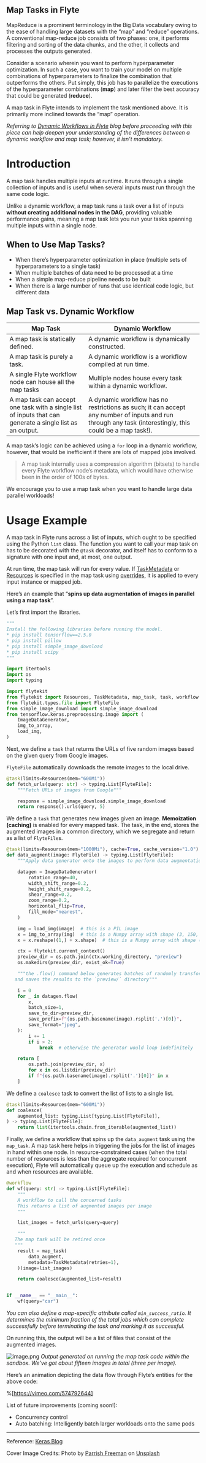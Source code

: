 ## Map Tasks in Flyte

MapReduce is a prominent terminology in the Big Data vocabulary owing to the ease of handling large datasets with the “map” and “reduce” operations. A conventional map-reduce job consists of two phases: one, it performs filtering and sorting of the data chunks, and the other, it collects and processes the outputs generated. 

Consider a scenario wherein you want to perform hyperparameter optimization. In such a case, you want to train your model on multiple combinations of hyperparameters to finalize the combination that outperforms the others. Put simply, this job has to parallelize the executions of the hyperparameter combinations (**map**) and later filter the best accuracy that could be generated (**reduce**). 

A map task in Flyte intends to implement the task mentioned above. It is primarily more inclined towards the “map” operation.

*Referring to [Dynamic Workflows in Flyte](https://blog.flyte.org/dynamic-workflows-in-flyte) blog before proceeding with this piece can help deepen your understanding of the differences between a dynamic workflow and map task; however, it isn’t mandatory.*

# Introduction
A map task handles multiple inputs at runtime. It runs through a single collection of inputs and is useful when several inputs must run through the same code logic.

Unlike a dynamic workflow, a map task runs a task over a list of inputs **without creating additional nodes in the DAG**, providing valuable performance gains, meaning a map task lets you run your tasks spanning multiple inputs within a single node.

## When to Use Map Tasks?
- When there’s hyperparameter optimization in place (multiple sets of hyperparameters to a single task)
- When multiple batches of data need to be processed at a time
- When a simple map-reduce pipeline needs to be built
- When there is a large number of runs that use identical code logic, but different data

## Map Task vs. Dynamic Workflow

| Map Task | Dynamic Workflow |
| ---------- | ------------------- |
| A map task is statically defined. | A dynamic workflow is dynamically constructed. |
| A map task is purely a task. | A dynamic workflow is a workflow compiled at run time. |
| A single Flyte workflow node can house all the map tasks | Multiple nodes house every task within a dynamic workflow. |
| A map task can accept one task with a single list of inputs that can generate a single list as an output. | A dynamic workflow has no restrictions as such; it can accept any number of inputs and run through any task (interestingly, this could be a map task!). |

A map task’s logic can be achieved using a `for` loop in a dynamic workflow, however, that would be inefficient if there are lots of mapped jobs involved. 

> A map task internally uses a compression algorithm (bitsets) to handle every Flyte workflow node’s metadata, which would have otherwise been in the order of 100s of bytes.

We encourage you to use a map task when you want to handle large data parallel workloads!

# Usage Example
A map task in Flyte runs across a list of inputs, which ought to be specified using the Python `list` class. The function you want to call your map task on has to be decorated with the `@task` decorator, and itself has to conform to a signature with one input and, at most, one output. 

At run time, the map task will run for every value. If [TaskMetadata](https://docs.flyte.org/projects/flytekit/en/latest/generated/flytekit.TaskMetadata.html) or [Resources](https://docs.flyte.org/projects/flytekit/en/latest/generated/flytekit.Resources.html) is specified in the map task using [overrides](https://github.com/flyteorg/flytekit/pull/523/files#diff-73cf970d616974611af0cd5258c064bf3e4eed38c0e593cc52cc8e2462242955R175), it is applied to every input instance or mapped job.

Here’s an example that “**spins up data augmentation of images in parallel using a map task**”.

Let’s first import the libraries.

```python
"""
Install the following libraries before running the model.
* pip install tensorflow==2.5.0
* pip install pillow
* pip install simple_image_download
* pip install scipy
"""

import itertools
import os
import typing

import flytekit
from flytekit import Resources, TaskMetadata, map_task, task, workflow
from flytekit.types.file import FlyteFile
from simple_image_download import simple_image_download
from tensorflow.keras.preprocessing.image import (
    ImageDataGenerator,
    img_to_array,
    load_img,
)
```

Next, we define a `task` that returns the URLs of five random images based on the given query from Google images.

`FlyteFile` automatically downloads the remote images to the local drive.

```python
@task(limits=Resources(mem="600Mi"))
def fetch_urls(query: str) -> typing.List[FlyteFile]:
    """Fetch URLs of images from Google"""

    response = simple_image_download.simple_image_download
    return response().urls(query, 5)
```

We define a `task` that generates new images given an image. **Memoization (caching)** is enabled for every mapped task. The task, in the end, stores the augmented images in a common directory, which we segregate and return as a list of `FlyteFile`s.

```python
@task(limits=Resources(mem="1000Mi"), cache=True, cache_version="1.0")
def data_augment(image: FlyteFile) -> typing.List[FlyteFile]:
    """Apply data generator onto the images to perform data augmentation"""

    datagen = ImageDataGenerator(
        rotation_range=40,
        width_shift_range=0.2,
        height_shift_range=0.2,
        shear_range=0.2,
        zoom_range=0.2,
        horizontal_flip=True,
        fill_mode="nearest",
    )

    img = load_img(image)  # this is a PIL image
    x = img_to_array(img)  # this is a Numpy array with shape (3, 150, 150)
    x = x.reshape((1,) + x.shape)  # this is a Numpy array with shape (1, 3, 150, 150)

    ctx = flytekit.current_context()
    preview_dir = os.path.join(ctx.working_directory, "preview")
    os.makedirs(preview_dir, exist_ok=True)

    """the .flow() command below generates batches of randomly transformed images
   and saves the results to the `preview/` directory"""

    i = 0
    for _ in datagen.flow(
        x,
        batch_size=1,
        save_to_dir=preview_dir,
        save_prefix=f"{os.path.basename(image).rsplit('.')[0]}",
        save_format="jpeg",
    ):
        i += 1
        if i > 2:
            break  # otherwise the generator would loop indefinitely

    return [
        os.path.join(preview_dir, x)
        for x in os.listdir(preview_dir)
        if f"{os.path.basename(image).rsplit('.')[0]}" in x
    ]
```

We define a `coalesce` task to convert the list of lists to a single list.

```python
@task(limits=Resources(mem="600Mi"))
def coalesce(
    augmented_list: typing.List[typing.List[FlyteFile]],
) -> typing.List[FlyteFile]:
    return list(itertools.chain.from_iterable(augmented_list))
```

Finally, we define a workflow that spins up the `data_augment` task using the `map_task`. A map task here helps in triggering the jobs for the list of images in hand within one node. In resource-constrained cases (when the total number of resources is less than the aggregate required for concurrent execution), Flyte will automatically queue up the execution and schedule as and when resources are available.

```python
@workflow
def wf(query: str) -> typing.List[FlyteFile]:
    """
    A workflow to call the concerned tasks
    This returns a list of augmented images per image
    """

    list_images = fetch_urls(query=query)

    """
   The map task will be retired once
   """
    result = map_task(
        data_augment,
        metadata=TaskMetadata(retries=1),
    )(image=list_images)

    return coalesce(augmented_list=result)


if __name__ == "__main__":
    wf(query="car")
```

*You can also define a map-specific attribute called `min_success_ratio`. It determines the minimum fraction of the total jobs which can complete successfully before terminating the task and marking it as successful.*

On running this, the output will be a list of files that consist of the augmented images.

![image.png](https://cdn.hashnode.com/res/hashnode/image/upload/v1626257477846/IBy1gvu00.png)
*Output generated on running the map task code within the sandbox. We’ve got about fifteen images in total (three per image).*

Here’s an animation depicting the data flow through Flyte’s entities for the above code:

%[https://vimeo.com/574792644] 

List of future improvements (coming soon!):
- Concurrency control
- Auto batching: Intelligently batch larger workloads onto the same pods

***

Reference: [Keras Blog](https://blog.keras.io/building-powerful-image-classification-models-using-very-little-data.html)

Cover Image Credits: Photo by [Parrish Freeman](https://unsplash.com/@parrish) on [Unsplash](https://unsplash.com)




